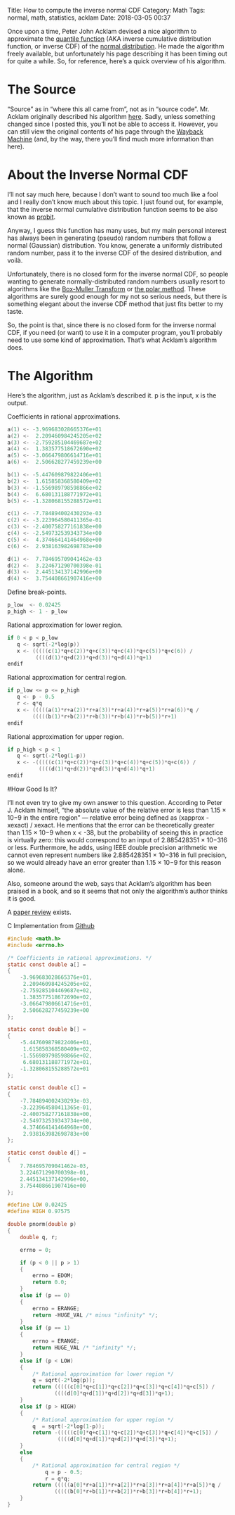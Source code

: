 Title: How to compute the inverse normal CDF
Category: Math
Tags: normal, math, statistics, acklam
Date: 2018-03-05 00:37

Once upon a time, Peter John Acklam devised a nice algorithm to approximate the [quantile function](https://en.wikipedia.org/wiki/Quantile_function) (AKA inverse cumulative distribution function, or inverse CDF) of the [normal distribution](https://en.wikipedia.org/wiki/Normal_distribution). He made the algorithm freely available, but unfortunately his page describing it has been timing out for quite a while. So, for reference, here’s a quick overview of his algorithm.

# The Source

“Source” as in “where this all came from”, not as in “source code”. Mr. Acklam originally described his algorithm [here](http://home.online.no/~pjacklam/notes/invnorm). Sadly, unless something changed since I posted this, you’ll not be able to access it. However, you can still view the original contents of his page through the [Wayback Machine](https://web.archive.org/web/20151030215612/http://home.online.no/~pjacklam/notes/invnorm/) (and, by the way, there you’ll find much more information than here).

# About the Inverse Normal CDF

I’ll not say much here, because I don’t want to sound too much like a fool and I really don’t know much about this topic. I just found out, for example, that the inverse normal cumulative distribution function seems to be also known as [probit](https://en.wikipedia.org/wiki/Probit).

Anyway, I guess this function has many uses, but my main personal interest has always been in generating (pseudo) random numbers that follow a normal (Gaussian) distribution. You know, generate a uniformly distributed random number, pass it to the inverse CDF of the desired distribution, and voilà.

Unfortunately, there is no closed form for the inverse normal CDF, so people wanting to generate normally-distributed random numbers usually resort to algorithms like the [Box-Muller Transform](https://en.wikipedia.org/wiki/Box%E2%80%93Muller_transform) or [the polar method](https://en.wikipedia.org/wiki/Marsaglia_polar_method). These algorithms are surely good enough for my not so serious needs, but there is something elegant about the inverse CDF method that just fits better to my taste.

So, the point is that, since there is no closed form for the inverse normal CDF, if you need (or want) to use it in a computer program, you’ll probably need to use some kind of approximation. That’s what Acklam’s algorithm does.

# The Algorithm

Here’s the algorithm, just as Acklam’s described it. p is the input, x is the output.

Coefficients in rational approximations.
```c
a(1) <- -3.969683028665376e+01
a(2) <-  2.209460984245205e+02
a(3) <- -2.759285104469687e+02
a(4) <-  1.383577518672690e+02
a(5) <- -3.066479806614716e+01
a(6) <-  2.506628277459239e+00

b(1) <- -5.447609879822406e+01
b(2) <-  1.615858368580409e+02
b(3) <- -1.556989798598866e+02
b(4) <-  6.680131188771972e+01
b(5) <- -1.328068155288572e+01

c(1) <- -7.784894002430293e-03
c(2) <- -3.223964580411365e-01
c(3) <- -2.400758277161838e+00
c(4) <- -2.549732539343734e+00
c(5) <-  4.374664141464968e+00
c(6) <-  2.938163982698783e+00

d(1) <-  7.784695709041462e-03
d(2) <-  3.224671290700398e-01
d(3) <-  2.445134137142996e+00
d(4) <-  3.754408661907416e+00
```
Define break-points.
```c
p_low  <- 0.02425
p_high <- 1 - p_low
```
Rational approximation for lower region.
```c
if 0 < p < p_low
   q <- sqrt(-2*log(p))
   x <- (((((c(1)*q+c(2))*q+c(3))*q+c(4))*q+c(5))*q+c(6)) /
         ((((d(1)*q+d(2))*q+d(3))*q+d(4))*q+1)
endif
```
Rational approximation for central region.
```c
if p_low <= p <= p_high
   q <- p - 0.5
   r <- q*q
   x <- (((((a(1)*r+a(2))*r+a(3))*r+a(4))*r+a(5))*r+a(6))*q /
        (((((b(1)*r+b(2))*r+b(3))*r+b(4))*r+b(5))*r+1)
endif
```
Rational approximation for upper region.
```c
if p_high < p < 1
   q <- sqrt(-2*log(1-p))
   x <- -(((((c(1)*q+c(2))*q+c(3))*q+c(4))*q+c(5))*q+c(6)) /
          ((((d(1)*q+d(2))*q+d(3))*q+d(4))*q+1)
endif
```

#How Good Is It?

I’ll not even try to give my own answer to this question. According to Peter J. Acklam himself, “the absolute value of the relative error is less than 1.15 × 10−9 in the entire region” — relative error being defined as (xapprox - xexact) / xexact. He mentions that the error can be theoretically greater than 1.15 × 10−9 when x < -38, but the probability of seeing this in practice is virtually zero: this would correspond to an input of 2.885428351 × 10−316 or less. Furthermore, he adds, using IEEE double precision arithmetic we cannot even represent numbers like 2.885428351 × 10−316 in full precision, so we would already have an error greater than 1.15 × 10−9 for this reason alone.

Also, someone around the web, says that Acklam’s algorithm has been praised in a book, and so it seems that not only the algorithm’s author thinks it is good.

A [paper review](https://www.kcl.ac.uk/nms/depts/mathematics/research/finmath/publications/2007Shaw.pdf) exists.


C Implementation from [Github](https://github.com/rgcgithub/clamms/blob/master/ltqnorm.c)

```c
#include <math.h>
#include <errno.h>

/* Coefficients in rational approximations. */
static const double a[] =
{
    -3.969683028665376e+01,
     2.209460984245205e+02,
    -2.759285104469687e+02,
     1.383577518672690e+02,
    -3.066479806614716e+01,
     2.506628277459239e+00
};

static const double b[] =
{
    -5.447609879822406e+01,
     1.615858368580409e+02,
    -1.556989798598866e+02,
     6.680131188771972e+01,
    -1.328068155288572e+01
};

static const double c[] =
{
    -7.784894002430293e-03,
    -3.223964580411365e-01,
    -2.400758277161838e+00,
    -2.549732539343734e+00,
     4.374664141464968e+00,
     2.938163982698783e+00
};

static const double d[] =
{
    7.784695709041462e-03,
    3.224671290700398e-01,
    2.445134137142996e+00,
    3.754408661907416e+00
};

#define LOW 0.02425
#define HIGH 0.97575

double pnorm(double p)
{
    double q, r;

    errno = 0;

    if (p < 0 || p > 1)
    {
        errno = EDOM;
        return 0.0;
    }
    else if (p == 0)
    {
        errno = ERANGE;
        return -HUGE_VAL /* minus "infinity" */;
    }
    else if (p == 1)
    {
        errno = ERANGE;
        return HUGE_VAL /* "infinity" */;
    }
    else if (p < LOW)
    {
        /* Rational approximation for lower region */
        q = sqrt(-2*log(p));
        return (((((c[0]*q+c[1])*q+c[2])*q+c[3])*q+c[4])*q+c[5]) /
               ((((d[0]*q+d[1])*q+d[2])*q+d[3])*q+1);
    }
    else if (p > HIGH)
    {
        /* Rational approximation for upper region */
        q  = sqrt(-2*log(1-p));
        return -(((((c[0]*q+c[1])*q+c[2])*q+c[3])*q+c[4])*q+c[5]) /
                ((((d[0]*q+d[1])*q+d[2])*q+d[3])*q+1);
    }
    else
    {
        /* Rational approximation for central region */
            q = p - 0.5;
            r = q*q;
        return (((((a[0]*r+a[1])*r+a[2])*r+a[3])*r+a[4])*r+a[5])*q /
               (((((b[0]*r+b[1])*r+b[2])*r+b[3])*r+b[4])*r+1);
    }
}
```